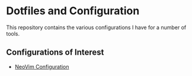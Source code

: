 # Dotfiles and Configuration

This repository contains the various configurations I have for a number of tools.

## Configurations of Interest

+ [NeoVim Configuration](/tree/main/nvim)
